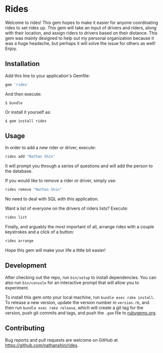 # Rides

Welcome to rides! This gem hopes to make it easier for anyone coordinating rides to set rides up. This gem will take an input of drivers and riders, along with their location, and assign riders to drivers based on their distance. This gem was mainly designed to help out my personal organization because it was a huge headache, but perhaps it will solve the issue for others as well! Enjoy.

## Installation

Add this line to your application's Gemfile:

```ruby
gem 'rides'
```

And then execute:

    $ bundle

Or install it yourself as:

    $ gem install rides

## Usage

In order to add a new rider or driver, execute: 

```ruby
rides add "Nathan Shin"
```

It will prompt you through a series of questions and will add the person to the database.

If you would like to remove a rider or driver, simply use: 

```ruby
rides remove "Nathan Shin"
```

No need to deal with SQL with this application.

Want a list of everyone on the drivers of riders lists? Execute: 

```ruby
rides list
```

Finally, and arguably the most important of all, arrange rides with a couple keystrokes and a click of a button:

```ruby
rides arrange
```

Hope this gem will make your life a little bit easier!

## Development

After checking out the repo, run `bin/setup` to install dependencies. You can also run `bin/console` for an interactive prompt that will allow you to experiment.

To install this gem onto your local machine, run `bundle exec rake install`. To release a new version, update the version number in `version.rb`, and then run `bundle exec rake release`, which will create a git tag for the version, push git commits and tags, and push the `.gem` file to [rubygems.org](https://rubygems.org).

## Contributing

Bug reports and pull requests are welcome on GitHub at https://github.com/nathanshin/rides.

